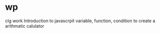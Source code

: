 # wp
clg work
Introduction to javascrpit variable, function, condition to create a arithmatic calulator
